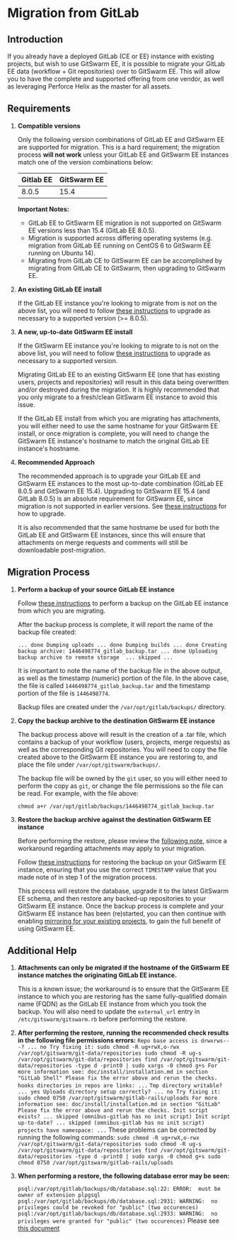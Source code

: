 # Migration from GitLab

## Introduction

If you already have a deployed GitLab (CE or EE) instance with existing
projects, but wish to use GitSwarm EE, it is possible to migrate your GitLab EE
data (workflow + Git repositories) over to GitSwarm EE. This will allow you to
have the complete and supported offering from one vendor, as well as leveraging
Perforce Helix as the master for all assets.

## Requirements

1.  **Compatible versions**

    Only the following version combinations of GitLab EE and GitSwarm EE are
    supported for migration. This is a hard requirement; the migration process
    **will not work** unless your GitLab EE and GitSwarm EE instances match one
    of the version combinations below:

    |Gitlab EE|GitSwarm EE|
    |---|---|
    |8.0.5|15.4|

    **Important Notes:**
    * GitLab EE to GitSwarm EE migration is not supported on GitSwarm EE
      versions less than 15.4 (GitLab EE 8.0.5).
    * Migration is supported across differing operating systems (e.g. migration
      from GitLab EE running on CentOS 6 to GitSwarm EE running on Ubuntu 14).
    * Migrating from GitLab CE to GitSwarm EE can be accomplished by migrating
      from GitLab CE to GitSwarm, then upgrading to GitSwarm EE.

1.  **An existing GitLab EE install**

    If the GitLab EE instance you're looking to migrate from is not on the above
    list, you will need to follow [these instructions](/help/update/README.md)
    to upgrade as necessary to a supported version (>= 8.0.5).

1.  **A new, up-to-date GitSwarm EE install**

    If the GitSwarm EE instance you're looking to migrate to is not on the above
    list, you will need to follow [these instructions](/help/update/README.md)
    to upgrade as necessary to a supported version.

    Migrating GitLab EE to an existing GitSwarm EE (one that has existing users,
    projects and repositories) will result in this data being overwritten and/or
    destroyed during the migration. It is highly recommended that you only
    migrate to a fresh/clean GitSwarm EE instance to avoid this issue.

    If the GitLab EE install from which you are migrating has attachments, you
    will either need to use the same hostname for your GitSwarm EE install, or
    once migration is complete, you will need to change the GitSwarm EE
    instance's hostname to match the original GitLab EE instance's hostname.

1.  **Recommended Approach**

    The recommended approach is to upgrade your GitLab EE and GitSwarm EE
    instances to the most up-to-date combination (GitLab EE 8.0.5 and
    GitSwarm EE 15.4). Upgrading to GitSwarm EE 15.4 (and GitLab 8.0.5) is an
    absolute requirement for GitSwarm EE, since migration is not supported in
    earlier versions. See [these instructions](/help/update/README.md) for how
    to upgrade.

    It is also recommended that the same hostname be used for both the GitLab EE
    and GitSwarm EE instances, since this will ensure that attachments on
    merge requests and comments will still be downloadable post-migration.

## Migration Process

1. **Perform a backup of your source GitLab EE instance**

    Follow
    [these instructions](http://doc.gitlab.com/ce/raketasks/backup_restore.html)
    to perform a backup on the GitLab EE instance from which you are migrating.

    After the backup process is complete, it will report the name of the backup
    file created:

    `...
     done
     Dumping uploads ...
     done
     Dumping builds ...
     done
     Creating backup archive: 1446498774_gitlab_backup.tar ... done
     Uploading backup archive to remote storage  ... skipped
     ...
    `

    It is important to note the name of the backup file in the above output, as
    well as the timestamp (numeric) portion of the file. In the above case, the
    file is called `1446498774_gitlab_backup.tar` and the timestamp portion
    of the file is `1446498774`.

    Backup files are created under the `/var/opt/gitlab/backups/` directory.

1. **Copy the backup archive to the destination GitSwarm EE instance**

    The backup process above will result in the creation of a .tar file, which
    contains a backup of your workflow (users, projects, merge requests) as well
    as the corresponding Git repositories. You will need to copy the file
    created above to the GitSwarm EE instance you are restoring to, and place
    the file under `/var/opt/gitswarm/backups/`.

    The backup file will be owned by the `git` user, so you will either need to
    perform the copy as `git`, or change the file permissions so the file can be
    read. For example, with the file above:

    `chmod a+r /var/opt/gitlab/backups/1446498774_gitlab_backup.tar`

1. **Restore the backup archive against the destination GitSwarm EE instance**

    Before performing the restore, please review the
    [following note](#additional-help), since a workaround regarding attachments
    may apply to your migration.

    Follow [these instructions](/help/raketasks/backup_restore.md#omnibus-installations)
    for restoring the backup on your GitSwarm EE instance, ensuring that you use
    the correct `TIMESTAMP` value that you made note of in step 1 of the
    migration process.

    This process will restore the database, upgrade it to the latest GitSwarm EE
    schema, and then restore any backed-up repositories to your GitSwarm EE
    instance. Once the backup process is complete and your GitSwarm EE instance
    has been (re)started, you can then continue with enabling
    [mirroring for your existing projects](/help/workflow/importing/import_from_gitfusion.md),
    to gain the full benefit of using GitSwarm EE.

## Additional Help

1. **Attachments can only be migrated if the hostname of the GitSwarm EE
     instance matches the originating GitLab EE instance.**

    This is a known issue; the workaround is to ensure that the GitSwarm EE
    instance to which you are restoring has the same fully-qualified domain name
    (FQDN) as the GitLab EE instance from which you took the backup. You will
    also need to update the `external_url` entry in `/etc/gitswarm/gitswarm.rb`
    before performing the restore.

1. **After performing the restore, running the recommended check results in the
     following file permissions errors:**
    `
    Repo base access is drwxrws---? ... no
      Try fixing it:
      sudo chmod -R ug+rwX,o-rwx /var/opt/gitswarm/git-data/repositories
      sudo chmod -R ug-s /var/opt/gitswarm/git-data/repositories
      find /var/opt/gitswarm/git-data/repositories -type d -print0 | sudo xargs -0 chmod g+s
      For more information see:
      doc/install/installation.md in section "GitLab Shell"
      Please fix the error above and rerun the checks.
    hooks directories in repos are links: ...
    `
    `
    Tmp directory writable? ... yes
    Uploads directory setup correctly? ... no
      Try fixing it:
      sudo chmod 0750 /var/opt/gitswarm/gitlab-rails/uploads
      For more information see:
      doc/install/installation.md in section "GitLab"
      Please fix the error above and rerun the checks.
    Init script exists? ... skipped (omnibus-gitlab has no init script)
    Init script up-to-date? ... skipped (omnibus-gitlab has no init script)
    projects have namespace: ...
    `
    These problems can be corrected by running the following commands:
    `
    sudo chmod -R ug+rwX,o-rwx /var/opt/gitswarm/git-data/repositories
    sudo chmod -R ug-s /var/opt/gitswarm/git-data/repositories
    find /var/opt/gitswarm/git-data/repositories -type d -print0 | sudo xargs -0 chmod g+s
    sudo chmod 0750 /var/opt/gitswarm/gitlab-rails/uploads
    `

1.  **When performing a restore, the following database error may be seen:**

    `
    psql:/var/opt/gitlab/backups/db/database.sql:22: ERROR:  must be owner of extension plpgsql
    psql:/var/opt/gitlab/backups/db/database.sql:2931: WARNING:  no privileges could be revoked for "public" (two occurences)
    psql:/var/opt/gitlab/backups/db/database.sql:2933: WARNING:  no privileges were granted for "public" (two occurences)
    `
    Please see [this document](/help/raketasks/backup_restore.md#restoring-database-backup-using-omnibus-packages-outputs-warnings)


